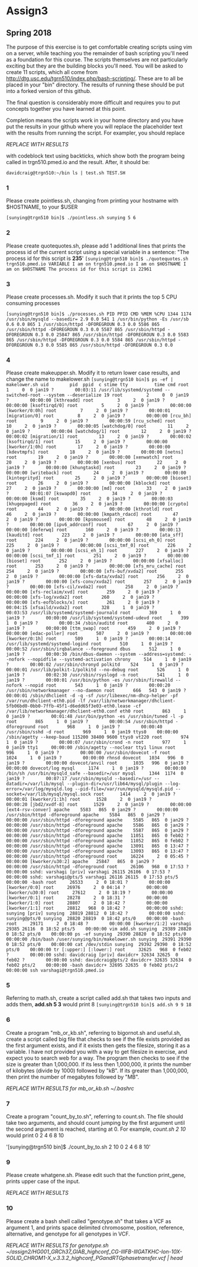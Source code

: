 # Assign3
## Spring 2018

The purpose of this exercise is to get comfortable creating scripts using vim on a server, while teaching you the remainder of bash scripting you'll need as a foundation for this course. The scripts themselves are not particularly exciting but they are the building blocks you'll need.  You will be asked to create 11 scripts, which all come from http://dtg.usc.edu/tgrn510/index.php/bash-scripting/.  These are to all be placed in your "bin" directory. The results of running these should be put into a forked version of this github. 

The final question is considerably more difficult and requires you to put concepts together you have learned at this point.

 Completion means the scripts work in your home directory and you have put the results in your github where you will replace the placeholder text with the results from running the script. For exampler, you should replace

*REPLACE WITH RESULTS*

with codeblock text using backticks, which show both the program being called in trgn510.pmed.io and the result.  After, it should be:

`
davidcraig@trgn510:~/bin ls | test.sh
TEST.SH
`

### 1
Please create pointless.sh, changing from printing your hostname with $HOSTNAME, to your $USER

`[sunying@trgn510 bin]$ ./pointless.sh
sunying
5
6`

### 2
Please create quotequotes.sh, please add 1 additional lines that prints the process id of the current script using a special variable in a sentence: "The process id for this script is **235**'
`[sunying@trgn510 bin]$ ./quotequotes.sh
trgn510.pmed.io
VARIABLE
I am on trgn510.pmed.io
I am on $HOSTNAME
I am on $HOSTNAME
The process id for this script is 22961`

### 3
Please create processes.sh.  Modify it such that it prints the top 5 CPU consuming processes

`[sunying@trgn510 bin]$ ./processes.sh
PID PPID CMD %MEM %CPU 1344 1174 /usr/sbin/mysqld --basedir= 2.9 0.0 541 1 /usr/bin/python -Es /usr/sb 0.6 0.0 865 1 /usr/sbin/httpd -DFOREGROUN 0.3 0.0 5586 865 /usr/sbin/httpd -DFOREGROUN 0.3 0.0 5587 865 /usr/sbin/httpd -DFOREGROUN 0.3 0.0 25847 865 /usr/sbin/httpd -DFOREGROUN 0.3 0.0 5583 865 /usr/sbin/httpd -DFOREGROUN 0.3 0.0 5584 865 /usr/sbin/httpd -DFOREGROUN 0.3 0.0 5585 865 /usr/sbin/httpd -DFOREGROUN 0.3 0.0`

### 4
Please create makeupper.sh.  Modify it to return lower case results, and change the name to makelower.sh
`[sunying@trgn510 bin]$ ps -ef | makelower.sh
uid        pid  ppid  c stime tty          time cmd
root         1     0  0 jan19 ?        00:03:11 /usr/lib/systemd/systemd --switched-root --system --deserialize 19
root         2     0  0 jan19 ?        00:00:00 [kthreadd]
root         3     2  0 jan19 ?        00:00:00 [ksoftirqd/0]
root         5     2  0 jan19 ?        00:00:00 [kworker/0:0h]
root         7     2  0 jan19 ?        00:00:01 [migration/0]
root         8     2  0 jan19 ?        00:00:00 [rcu_bh]
root         9     2  0 jan19 ?        00:00:59 [rcu_sched]
root        10     2  0 jan19 ?        00:00:05 [watchdog/0]
root        11     2  0 jan19 ?        00:00:04 [watchdog/1]
root        12     2  0 jan19 ?        00:00:02 [migration/1]
root        13     2  0 jan19 ?        00:00:02 [ksoftirqd/1]
root        15     2  0 jan19 ?        00:00:00 [kworker/1:0h]
root        17     2  0 jan19 ?        00:00:00 [kdevtmpfs]
root        18     2  0 jan19 ?        00:00:00 [netns]
root        19     2  0 jan19 ?        00:00:00 [xenwatch]
root        20     2  0 jan19 ?        00:00:00 [xenbus]
root        22     2  0 jan19 ?        00:00:00 [khungtaskd]
root        23     2  0 jan19 ?        00:00:00 [writeback]
root        24     2  0 jan19 ?        00:00:00 [kintegrityd]
root        25     2  0 jan19 ?        00:00:00 [bioset]
root        26     2  0 jan19 ?        00:00:00 [kblockd]
root        27     2  0 jan19 ?        00:00:00 [md]
root        33     2  0 jan19 ?        00:01:07 [kswapd0]
root        34     2  0 jan19 ?        00:00:00 [ksmd]
root        35     2  0 jan19 ?        00:00:03 [khugepaged]
root        36     2  0 jan19 ?        00:00:00 [crypto]
root        44     2  0 jan19 ?        00:00:00 [kthrotld]
root        46     2  0 jan19 ?        00:00:00 [kmpath_rdacd]
root        47     2  0 jan19 ?        00:00:00 [kpsmoused]
root        48     2  0 jan19 ?        00:00:00 [ipv6_addrconf]
root        67     2  0 jan19 ?        00:00:00 [deferwq]
root       160     2  0 jan19 ?        00:00:13 [kauditd]
root       223     2  0 jan19 ?        00:00:00 [ata_sff]
root       224     2  0 jan19 ?        00:00:00 [scsi_eh_0]
root       225     2  0 jan19 ?        00:00:00 [scsi_tmf_0]
root       226     2  0 jan19 ?        00:00:00 [scsi_eh_1]
root       227     2  0 jan19 ?        00:00:00 [scsi_tmf_1]
root       251     2  0 jan19 ?        00:00:00 [bioset]
root       252     2  0 jan19 ?        00:00:00 [xfsalloc]
root       253     2  0 jan19 ?        00:00:00 [xfs_mru_cache]
root       254     2  0 jan19 ?        00:00:00 [xfs-buf/xvda2]
root       255     2  0 jan19 ?        00:00:00 [xfs-data/xvda2]
root       256     2  0 jan19 ?        00:00:00 [xfs-conv/xvda2]
root       257     2  0 jan19 ?        00:00:00 [xfs-cil/xvda2]
root       258     2  0 jan19 ?        00:00:00 [xfs-reclaim/xvd]
root       259     2  0 jan19 ?        00:00:00 [xfs-log/xvda2]
root       260     2  0 jan19 ?        00:00:00 [xfs-eofblocks/x]
root       261     2  0 jan19 ?        00:04:15 [xfsaild/xvda2]
root       328     1  0 jan19 ?        00:03:53 /usr/lib/systemd/systemd-journald
root       369     1  0 jan19 ?        00:00:00 /usr/lib/systemd/systemd-udevd
root       399     1  0 jan19 ?        00:00:34 /sbin/auditd
root       400     2  0 jan19 ?        00:00:00 [ttm_swap]
root       459     2  0 jan19 ?        00:00:00 [edac-poller]
root       507     2  0 jan19 ?        00:00:00 [kworker/0:1h]
root       509     1  0 jan19 ?        00:00:14 /usr/lib/systemd/systemd-logind
root       510     1  0 jan19 ?        00:00:52 /usr/sbin/irqbalance --foreground
dbus       512     1  0 jan19 ?        00:00:30 /bin/dbus-daemon --system --address=systemd: --nofork --nopidfile --systemd-activation
chrony     514     1  0 jan19 ?        00:00:02 /usr/sbin/chronyd
polkitd    524     1  0 jan19 ?        00:00:01 /usr/lib/polkit-1/polkitd --no-debug
root       526     1  0 jan19 ?        00:02:30 /usr/sbin/rsyslogd -n
root       541     1  0 jan19 ?        00:00:01 /usr/bin/python -es /usr/sbin/firewalld --nofork --nopid
root       543     1  0 jan19 ?        00:00:20 /usr/sbin/networkmanager --no-daemon
root       666   543  0 jan19 ?        00:00:01 /sbin/dhclient -d -q -sf /usr/libexec/nm-dhcp-helper -pf /var/run/dhclient-eth0.pid -lf /var/lib/networkmanager/dhclient-5fb06bd0-0bb0-7ffb-45f1-d6edd65f3e03-eth0.lease -cf /var/lib/networkmanager/dhclient-eth0.conf eth0
root       863     1  0 jan19 ?        00:01:48 /usr/bin/python -es /usr/sbin/tuned -l -p
root       865     1  0 jan19 ?        00:00:54 /usr/sbin/httpd -dforeground
root       968     1  0 jan19 ?        00:00:40 /usr/sbin/sshd -d
root       969     1  0 jan19 ttys0    00:00:00 /sbin/agetty --keep-baud 115200 38400 9600 ttys0 vt220
root       974     1  0 jan19 ?        00:00:07 /usr/sbin/crond -n
root       977     1  0 jan19 tty1     00:00:00 /sbin/agetty --noclear tty1 linux
root       996     1  0 jan19 ?        00:00:00 /usr/sbin/dovecot -f
root      1024     1  0 jan19 ?        00:00:00 rhnsd
dovecot   1034   996  0 jan19 ?        00:00:00 dovecot/anvil
root      1035   996  0 jan19 ?        00:00:00 dovecot/log
mysql     1174     1  0 jan19 ?        00:00:00 /bin/sh /usr/bin/mysqld_safe --basedir=/usr
mysql     1344  1174  0 jan19 ?        00:07:17 /usr/sbin/mysqld --basedir=/usr --datadir=/var/lib/mysql --plugin-dir=/usr/lib64/mysql/plugin --log-error=/var/log/mysqld.log --pid-file=/var/run/mysqld/mysqld.pid --socket=/var/lib/mysql/mysql.sock
root      1414     2  0 jan19 ?        00:00:01 [kworker/1:1h]
root      1528     2  0 jan19 ?        00:00:20 [jbd2/xvdf-8]
root      1529     2  0 jan19 ?        00:00:00 [ext4-rsv-conver]
apache    5583   865  0 jan29 ?        00:00:00 /usr/sbin/httpd -dforeground
apache    5584   865  0 jan29 ?        00:00:00 /usr/sbin/httpd -dforeground
apache    5585   865  0 jan29 ?        00:00:00 /usr/sbin/httpd -dforeground
apache    5586   865  0 jan29 ?        00:00:00 /usr/sbin/httpd -dforeground
apache    5587   865  0 jan29 ?        00:00:00 /usr/sbin/httpd -dforeground
apache   11051   865  0 feb02 ?        00:00:00 /usr/sbin/httpd -dforeground
apache   11052   865  0 feb02 ?        00:00:00 /usr/sbin/httpd -dforeground
apache   13091   865  0 13:47 ?        00:00:00 /usr/sbin/httpd -dforeground
apache   13093   865  0 13:47 ?        00:00:00 /usr/sbin/httpd -dforeground
root     16224     2  0 05:45 ?        00:00:00 [kworker/u30:2]
apache   25847   865  0 jan29 ?        00:00:00 /usr/sbin/httpd -dforeground
root     26106   968  0 17:53 ?        00:00:00 sshd: varshagi [priv]
varshagi 26115 26106  0 17:53 ?        00:00:00 sshd: varshagi@pts/5
varshagi 26116 26115  0 17:53 pts/5    00:00:00 -bash
root     26533     2  0 18:01 ?        00:00:00 [kworker/0:0]
root     26976     2  0 04:14 ?        00:00:00 [kworker/u30:0]
root     27612     2  0 18:19 ?        00:00:00 [kworker/0:1]
root     28278     2  0 18:31 ?        00:00:00 [kworker/1:0]
root     28807     2  0 18:42 ?        00:00:00 [kworker/1:1]
root     28812   968  0 18:42 ?        00:00:00 sshd: sunying [priv]
sunying  28819 28812  0 18:42 ?        00:00:00 sshd: sunying@pts/0
sunying  28820 28819  0 18:42 pts/0    00:00:00 -bash
root     29171     2  0 18:48 ?        00:00:00 [kworker/1:2]
varshagi 29385 26116  0 18:52 pts/5    00:00:00 vim add.sh
sunying  29389 28820  0 18:52 pts/0    00:00:00 ps -ef
sunying  29390 28820  0 18:52 pts/0    00:00:00 /bin/bash /user/sunying/bin/makelower.sh
sunying  29391 29390  0 18:52 pts/0    00:00:00 cat /dev/stdin
sunying  29392 29390  0 18:52 pts/0    00:00:00 tr [:upper:] [:lower:]
root     32625   968  0 feb02 ?        00:00:00 sshd: davidcraig [priv]
davidcr+ 32634 32625  0 feb02 ?        00:00:00 sshd: davidcraig@pts/2
davidcr+ 32635 32634  0 feb02 pts/2    00:00:00 -bash
davidcr+ 32695 32635  0 feb02 pts/2    00:00:00 ssh varshagi@trgn510.pmed.io`

### 5
Referring to math.sh, create a script called add.sh that takes two inputs and adds them, **add.sh 5 3** would print 8
`[sunying@trgn510 bin]$ add.sh 9 9
18`

### 6
Create a program "mb_or_kb.sh", referring to bigornot.sh and useful.sh, create a script called big file that checks to see if the file exists provided as the first argument exists, and if it exists then gets the filesize, storing it as a variable. I have not provided you with a way to get filesize in exercise, and expect you to search web for a way.  The program then checks to see if the size is greater than 1,000,000.  If its less then 1,000,000, it prints the number of kilobytes (divide by 1000) followed by "kB".  If its greater than 1,000,000, then print the number of megabytes followed by "MB".

*REPLACE WITH RESULTS for mb_or_kb.sh ~/.bashrc*

### 7
Create a program "count_by_to.sh", referring to count.sh.  The file should take two arguments, and should count jumping by the first argument until the second argument is reached, starting at 0.  For example, *count.sh 2 10* would print 0 2 4 6 8 10

'[sunying@trgn510 bin]$ ./count_by_to.sh 2 10
0
2
4
6
8
10'

### 9
Please create whatgene.sh.  Please edit such that the function print_gene, prints upper case of the input.

*REPLACE WITH RESULTS*

### 10
Please create a bash shell called "genotype.sh" that takes a VCF as argument 1, and prints space delimited chromosome, position, reference, alternative, and genotype for all genotypes in VCF.

*REPLACE WITH RESULTS for genotype.sh ~/assign2/HG001_GRCh37_GIAB_highconf_CG-IllFB-IllGATKHC-Ion-10X-SOLID_CHROM1-X_v.3.3.2_highconf_PGandRTGphasetransfer.vcf | head*
